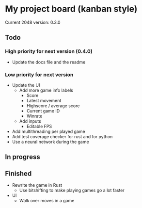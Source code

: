 # My project board (kanban style)
Current 2048 version: 0.3.0

## Todo
### High priority for next version (0.4.0)
- Update the docs file and the readme

### Low priority for next version
- Update the UI
	- Add more game info labels
		- Score
		- Latest movement
		- Highscore / average score
		- Current game ID
		- Winrate
	- Add inputs
		- Editable FPS
- Add multithreading per played game
- Add test coverage checker for rust and for python
- Use a neural network during the game

## In progress

## Finished
- Rewrite the game in Rust
	- Use bitshifting to make playing games go a lot faster
- UI
	- Walk over moves in a game



